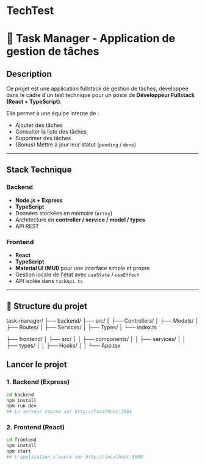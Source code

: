 # TechTest
# 📝 Task Manager - Application de gestion de tâches

##  Description

Ce projet est une application fullstack de gestion de tâches, développée dans le cadre d'un test technique pour un poste de **Développeur Fullstack (React + TypeScript)**.

Elle permet à une équipe interne de :
- Ajouter des tâches
- Consulter la liste des tâches
- Supprimer des tâches
- (Bonus) Mettre à jour leur statut (`pending` / `done`)

---

##  Stack Technique

### Backend
- **Node.js + Express**
- **TypeScript**
- Données stockées en mémoire (`Array`)
- Architecture en **controller / service / model / types**
- API REST

###  Frontend
- **React**
- **TypeScript**
- **Material UI (MUI)** pour une interface simple et propre
- Gestion locale de l'état avec `useState` / `useEffect`
- API isolée dans `taskApi.ts`

---

## 📂 Structure du projet

task-manager/
├── backend/
├── src/
│ ├── Controllers/
│ ├── Models/
│ ├── Routes/
│ ├── Services/
│ ├── Types/
│ └── index.ts

├── frontend/
│ ├── src/
│ │ ├── components/
│ │ ├── services/
│ │ ├── types/
│ │ ├── Hooks/
│ │ └── App.tsx

##  Lancer le projet

### 1. Backend (Express)

```bash
cd backend
npm install
npm run dev
## Le serveur tourne sur http://localhost:3001
```
### 2. Frontend (React)

```bash
cd frontend
npm install
npm start
## L'application s'ouvre sur http://localhost:3000

